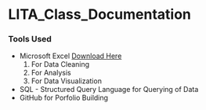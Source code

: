 # LITA_Class_Documentation

### Tools Used
- Microsoft Excel [Download Here](https://www.microsoft.com)
  1. For Data Cleaning
  2. For Analysis
  3. For Data Visualization
- SQL - Structured Query Language for Querying of Data
- GitHub for Porfolio Building
